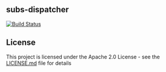 ## subs-dispatcher

 [![Build Status](https://travis-ci.org/EMBL-EBI-SUBS/subs-dispatcher.svg?branch=master)]([https://travis-ci.org/EMBL-EBI-SUBS/subs-dispatcher])

## License
This project is licensed under the Apache 2.0 License - see the [LICENSE.md](LICENSE.md) file for details

